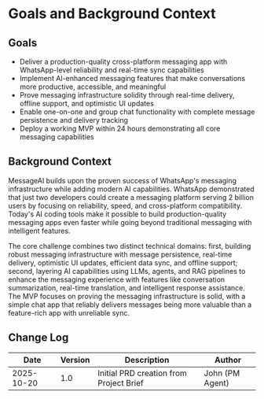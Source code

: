 # Goals and Background Context

## Goals

- Deliver a production-quality cross-platform messaging app with WhatsApp-level reliability and real-time sync capabilities
- Implement AI-enhanced messaging features that make conversations more productive, accessible, and meaningful
- Prove messaging infrastructure solidity through real-time delivery, offline support, and optimistic UI updates
- Enable one-on-one and group chat functionality with complete message persistence and delivery tracking
- Deploy a working MVP within 24 hours demonstrating all core messaging capabilities

## Background Context

MessageAI builds upon the proven success of WhatsApp's messaging infrastructure while adding modern AI capabilities. WhatsApp demonstrated that just two developers could create a messaging platform serving 2 billion users by focusing on reliability, speed, and cross-platform compatibility. Today's AI coding tools make it possible to build production-quality messaging apps even faster while going beyond traditional messaging with intelligent features.

The core challenge combines two distinct technical domains: first, building robust messaging infrastructure with message persistence, real-time delivery, optimistic UI updates, efficient data sync, and offline support; second, layering AI capabilities using LLMs, agents, and RAG pipelines to enhance the messaging experience with features like conversation summarization, real-time translation, and intelligent response assistance. The MVP focuses on proving the messaging infrastructure is solid, with a simple chat app that reliably delivers messages being more valuable than a feature-rich app with unreliable sync.

## Change Log

| Date | Version | Description | Author |
|------|---------|-------------|--------|
| 2025-10-20 | 1.0 | Initial PRD creation from Project Brief | John (PM Agent) |
